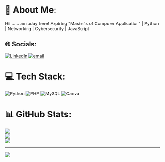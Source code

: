 # 💫 About Me:
Hii ...... am uday here!
 Aspiring "Master's of Computer Application" | Python |    Networking | Cybersecurity | JavaScript
 


## 🌐 Socials:
[![LinkedIn](https://img.shields.io/badge/LinkedIn-%230077B5.svg?logo=linkedin&logoColor=white)](https://linkedin.com/in/www.linkedin.com/in/uday-c-k) [![email](https://img.shields.io/badge/Email-D14836?logo=gmail&logoColor=white)](mailto:udayudaya.666@gmail.com) 

# 💻 Tech Stack:
![Python](https://img.shields.io/badge/python-3670A0?style=for-the-badge&logo=python&logoColor=ffdd54) ![PHP](https://img.shields.io/badge/php-%23777BB4.svg?style=for-the-badge&logo=php&logoColor=white) ![MySQL](https://img.shields.io/badge/mysql-4479A1.svg?style=for-the-badge&logo=mysql&logoColor=white) ![Canva](https://img.shields.io/badge/Canva-%2300C4CC.svg?style=for-the-badge&logo=Canva&logoColor=white)
# 📊 GitHub Stats:
![](https://github-readme-stats.vercel.app/api?username=UdayCK8&theme=vue-dark&hide_border=false&include_all_commits=true&count_private=true)<br/>
![](https://nirzak-streak-stats.vercel.app/?user=UdayCK8&theme=vue-dark&hide_border=false)<br/>
![](https://github-readme-stats.vercel.app/api/top-langs/?username=UdayCK8&theme=vue-dark&hide_border=false&include_all_commits=true&count_private=true&layout=compact)

---
[![](https://visitcount.itsvg.in/api?id=UdayCK8&icon=1&color=0)](https://visitcount.itsvg.in)

<!-- Proudly created with GPRM ( https://gprm.itsvg.in ) -->
